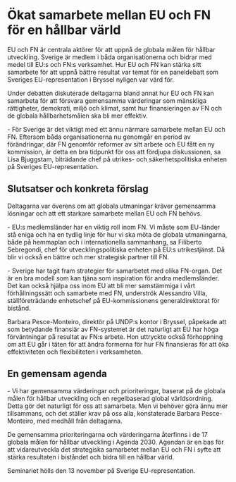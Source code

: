 # Ökat samarbete mellan EU och FN för en hållbar värld

EU och FN är centrala aktörer för att uppnå de globala målen för hållbar utveckling. Sverige är medlem i båda organisationerna och bidrar med medel till EU:s och FN:s verksamhet. Hur EU och FN kan stärka sitt samarbete för att uppnå bättre resultat var temat för en paneldebatt som Sveriges EU\-representation i Bryssel nyligen var värd för.


Under debatten diskuterade deltagarna bland annat hur EU och FN kan samarbeta för att försvara gemensamma värderingar som mänskliga rättigheter, demokrati, miljö och klimat, samt hur finansieringen av FN och de globala hållbarhetsmålen ska bli mer effektiv.

\- För Sverige är det viktigt med ett ännu närmare samarbete mellan EU och FN. Eftersom båda organisationerna nu genomgår en period av förändringar, där FN genomför reformer av sitt arbete och EU fått en ny kommission, är detta en bra tidpunkt för oss att fördjupa diskussionen, sa Lisa Bjuggstam, biträdande chef på utrikes\- och säkerhetspolitiska enheten på Sveriges EU\-representation.

## Slutsatser och konkreta förslag

Deltagarna var överens om att globala utmaningar kräver gemensamma lösningar och att ett starkare samarbete mellan EU och FN behövs.

\- EU:s medlemsländer har en viktig roll inom FN. Vi måste som EU\-länder stå eniga och ha en tydlig linje för hur vi ska möta de globala utmaningarna, både på hemmaplan och i internationella sammanhang, sa Filiberto Sebregondi, chef för utvecklingspolitiska enheten på EU:s utrikestjänst. Då blir vi också en bättre och mer strategisk partner till FN.

\- Sverige har tagit fram strategier för samarbetet med olika FN\-organ. Det är en bra modell som kan tjäna som inspiration för andra medlemsländer. Det kan också hjälpa oss inom EU att bli mer samstämmiga i vårt förhållningssätt och samarbete med FN, underströk Alessandro Villa, ställföreträdande enhetschef på EU\-kommissionens generaldirektorat för bistånd.

Barbara Pesce\-Monteiro, direktör på UNDP:s kontor i Bryssel, påpekade att som betydande finansiär av FN\-systemet är det naturligt att EU har höga förväntningar på resultat av FN:s arbete. Hon uttryckte också förhoppning om att EU går i täten för att ändra formerna för hur FN finansieras för att öka effektiviteten och flexibiliteten i verksamheten.

## En gemensam agenda

\- Vi har gemensamma värderingar och prioriteringar, baserat på de globala målen för hållbar utveckling och en regelbaserad global världsordning. Detta gör det naturligt för oss att samarbeta. Men vi behöver göra ännu mer tillsammans, och det ställer krav på oss alla, konstaterade Barbara Pesce\-Monteiro, med medhåll från deltagarna.

De gemensamma prioriteringarna och värderingarna återfinns i de 17 globala målen för hållbar utveckling i Agenda 2030\. Agendan är en bas för att vidareutveckla det strategiska samarbetet mellan EU och FN i syfte att stärka resultaten i biståndet och bidra till en hållbar värld.

Seminariet hölls den 13 november på Sverige EU\-representation.
